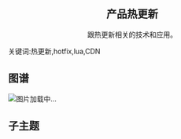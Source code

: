 <h2 align="center">产品热更新</h2>
<p align="center">跟热更新相关的技术和应用。</p>
<p">关键词:热更新,hotfix,lua,CDN</p>

## 图谱
![图片加载中...](https://github.com/gonglei007/GameDevMind/blob/main/exports/7.3.产品热更新.png?raw=true)

## 子主题
